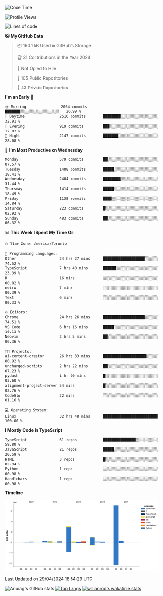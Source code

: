 <!--START_SECTION:waka-->
![Code Time](http://img.shields.io/badge/Code%20Time-1%2C490%20hrs%2047%20mins-blue)

![Profile Views](http://img.shields.io/badge/Profile%20Views-0-blue)

![Lines of code](https://img.shields.io/badge/From%20Hello%20World%20I%27ve%20Written-6.5%20million%20lines%20of%20code-blue)

**🐱 My GitHub Data** 

> 📦 160.1 kB Used in GitHub's Storage 
 > 
> 🏆 31 Contributions in the Year 2024
 > 
> 🚫 Not Opted to Hire
 > 
> 📜 105 Public Repositories 
 > 
> 🔑 43 Private Repositories 
 > 
**I'm an Early 🐤** 

```text
🌞 Morning                2064 commits        ███████░░░░░░░░░░░░░░░░░░   26.99 % 
🌆 Daytime                2516 commits        ████████░░░░░░░░░░░░░░░░░   32.91 % 
🌃 Evening                919 commits         ███░░░░░░░░░░░░░░░░░░░░░░   12.02 % 
🌙 Night                  2147 commits        ███████░░░░░░░░░░░░░░░░░░   28.08 % 
```
📅 **I'm Most Productive on Wednesday** 

```text
Monday                   579 commits         ██░░░░░░░░░░░░░░░░░░░░░░░   07.57 % 
Tuesday                  1408 commits        █████░░░░░░░░░░░░░░░░░░░░   18.41 % 
Wednesday                2404 commits        ████████░░░░░░░░░░░░░░░░░   31.44 % 
Thursday                 1414 commits        █████░░░░░░░░░░░░░░░░░░░░   18.49 % 
Friday                   1135 commits        ████░░░░░░░░░░░░░░░░░░░░░   14.84 % 
Saturday                 223 commits         █░░░░░░░░░░░░░░░░░░░░░░░░   02.92 % 
Sunday                   483 commits         ██░░░░░░░░░░░░░░░░░░░░░░░   06.32 % 
```


📊 **This Week I Spent My Time On** 

```text
🕑︎ Time Zone: America/Toronto

💬 Programming Languages: 
Other                    24 hrs 27 mins      ███████████████████░░░░░░   74.52 % 
TypeScript               7 hrs 40 mins       ██████░░░░░░░░░░░░░░░░░░░   23.39 % 
R                        16 mins             ░░░░░░░░░░░░░░░░░░░░░░░░░   00.82 % 
netrw                    7 mins              ░░░░░░░░░░░░░░░░░░░░░░░░░   00.39 % 
Text                     6 mins              ░░░░░░░░░░░░░░░░░░░░░░░░░   00.33 % 

🔥 Editors: 
Chrome                   24 hrs 26 mins      ███████████████████░░░░░░   74.51 % 
VS Code                  6 hrs 16 mins       █████░░░░░░░░░░░░░░░░░░░░   19.13 % 
Neovim                   2 hrs 5 mins        ██░░░░░░░░░░░░░░░░░░░░░░░   06.36 % 

🐱‍💻 Projects: 
ai-content-creator       26 hrs 33 mins      ████████████████████░░░░░   80.92 % 
unchanged-scripts        2 hrs 22 mins       ██░░░░░░░░░░░░░░░░░░░░░░░   07.23 % 
pydash                   1 hr 10 mins        █░░░░░░░░░░░░░░░░░░░░░░░░   03.60 % 
alignment-project-server 54 mins             █░░░░░░░░░░░░░░░░░░░░░░░░   02.76 % 
CodeGlo                  22 mins             ░░░░░░░░░░░░░░░░░░░░░░░░░   01.16 % 

💻 Operating System: 
Linux                    32 hrs 48 mins      █████████████████████████   100.00 % 
```

**I Mostly Code in TypeScript** 

```text
TypeScript               61 repos            ███████████████░░░░░░░░░░   59.80 % 
JavaScript               21 repos            █████░░░░░░░░░░░░░░░░░░░░   20.59 % 
HTML                     3 repos             █░░░░░░░░░░░░░░░░░░░░░░░░   02.94 % 
Python                   1 repo              ░░░░░░░░░░░░░░░░░░░░░░░░░   00.98 % 
Handlebars               1 repo              ░░░░░░░░░░░░░░░░░░░░░░░░░   00.98 % 
```



**Timeline**

![Lines of Code chart](https://raw.githubusercontent.com/wise-introvert/wise-introvert/master/assets/bar_graph.png)


 Last Updated on 29/04/2024 18:54:29 UTC
<!--END_SECTION:waka-->

![Anurag's GitHub stats](https://github-readme-stats.vercel.app/api?username=wise-introvert&count_private=true&show_icons=true)
[![Top Langs](https://github-readme-stats.vercel.app/api/top-langs/?username=wise-introvert&langs_count=10)](https://github.com/anuraghazra/github-readme-stats)
[![willianrod's wakatime stats](https://github-readme-stats.vercel.app/api/wakatime?username=wiseintrovert)](https://github.com/anuraghazra/github-readme-stats)
